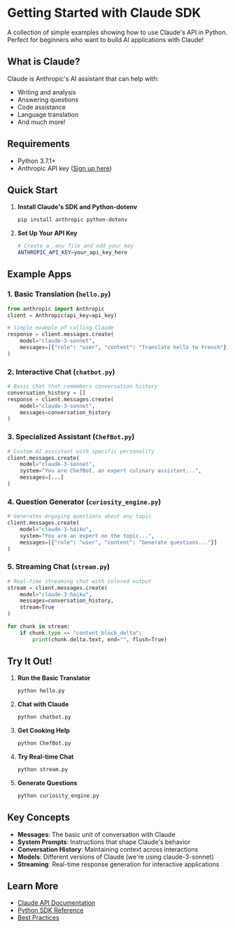 # Getting Started with Claude SDK

A collection of simple examples showing how to use Claude's API in Python. Perfect for beginners who want to build AI applications with Claude!

## What is Claude?

Claude is Anthropic's AI assistant that can help with:

- Writing and analysis
- Answering questions
- Code assistance
- Language translation
- And much more!

## Requirements

- Python 3.7.1+
- Anthropic API key ([Sign up here](https://www.anthropic.com/))

## Quick Start

1. **Install Claude's SDK and Python-dotenv**

   ```bash
   pip install anthropic python-dotenv
   ```

2. **Set Up Your API Key**
   ```bash
   # Create a .env file and add your key
   ANTHROPIC_API_KEY=your_api_key_here
   ```

## Example Apps

### 1. Basic Translation (`hello.py`)

```python
from anthropic import Anthropic
client = Anthropic(api_key=api_key)

# Simple example of calling Claude
response = client.messages.create(
    model="claude-3-sonnet",
    messages=[{"role": "user", "content": "Translate hello to French"}]
)
```

### 2. Interactive Chat (`chatbot.py`)

```python
# Basic chat that remembers conversation history
conversation_history = []
response = client.messages.create(
    model="claude-3-sonnet",
    messages=conversation_history
)
```

### 3. Specialized Assistant (`ChefBot.py`)

```python
# Custom AI assistant with specific personality
client.messages.create(
    model="claude-3-sonnet",
    system="You are ChefBot, an expert culinary assistant...",
    messages=[...]
)
```

### 4. Question Generator (`curiosity_engine.py`)

```python
# Generates engaging questions about any topic
client.messages.create(
    model="claude-3-haiku",
    system="You are an expert on the topic...",
    messages=[{"role": "user", "content": "Generate questions..."}]
)
```

### 5. Streaming Chat (`stream.py`)

```python
# Real-time streaming chat with colored output
stream = client.messages.create(
    model="claude-3-haiku",
    messages=conversation_history,
    stream=True
)

for chunk in stream:
    if chunk.type == "content_block_delta":
        print(chunk.delta.text, end="", flush=True)
```

## Try It Out!

1. **Run the Basic Translator**

   ```bash
   python hello.py
   ```

2. **Chat with Claude**

   ```bash
   python chatbot.py
   ```

3. **Get Cooking Help**

   ```bash
   python ChefBot.py
   ```

4. **Try Real-time Chat**

   ```bash
   python stream.py
   ```

5. **Generate Questions**
   ```bash
   python curiosity_engine.py
   ```

## Key Concepts

- **Messages**: The basic unit of conversation with Claude
- **System Prompts**: Instructions that shape Claude's behavior
- **Conversation History**: Maintaining context across interactions
- **Models**: Different versions of Claude (we're using claude-3-sonnet)
- **Streaming**: Real-time response generation for interactive applications

## Learn More

- [Claude API Documentation](https://docs.anthropic.com/)
- [Python SDK Reference](https://github.com/anthropics/anthropic-sdk-python)
- [Best Practices](https://docs.anthropic.com/claude/docs/best-practices)
